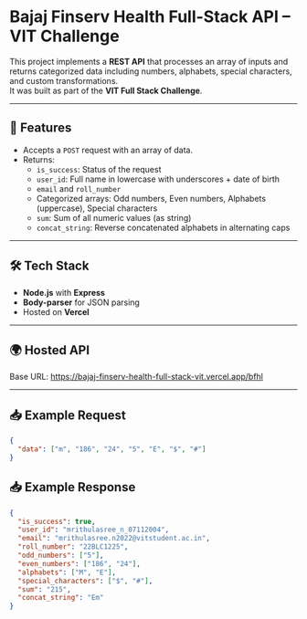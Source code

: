 # Bajaj Finserv Health Full-Stack API – VIT Challenge  

This project implements a **REST API** that processes an array of inputs and returns categorized data including numbers, alphabets, special characters, and custom transformations.  
It was built as part of the **VIT Full Stack Challenge**.  

---

## 🚀 Features
- Accepts a `POST` request with an array of data.  
- Returns:  
  - `is_success`: Status of the request  
  - `user_id`: Full name in lowercase with underscores + date of birth  
  - `email` and `roll_number`  
  - Categorized arrays: Odd numbers, Even numbers, Alphabets (uppercase), Special characters  
  - `sum`: Sum of all numeric values (as string)  
  - `concat_string`: Reverse concatenated alphabets in alternating caps  

---

## 🛠️ Tech Stack
- **Node.js** with **Express**  
- **Body-parser** for JSON parsing  
- Hosted on **Vercel**  

---

  ## 🌍 Hosted API
  Base URL:  https://bajaj-finserv-health-full-stack-vit.vercel.app/bfhl

  
---

## 📥 Example Request
```json
{
  "data": ["m", "186", "24", "5", "E", "$", "#"]
}
```
## 📥 Example Response
```json
{
  "is_success": true,
  "user_id": "mrithulasree_n_07112004",
  "email": "mrithulasree.n2022@vitstudent.ac.in",
  "roll_number": "22BLC1225",
  "odd_numbers": ["5"],
  "even_numbers": ["186", "24"],
  "alphabets": ["M", "E"],
  "special_characters": ["$", "#"],
  "sum": "215",
  "concat_string": "Em"
}
```
